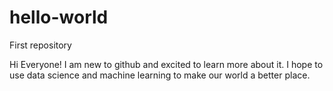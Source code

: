 # hello-world
First repository

Hi Everyone!
  I am new to github and excited to learn more about it.
  I hope to use data science and machine learning to make our world a better place.
  
